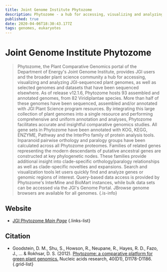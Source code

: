 ```yaml
---
title: Joint Genome Institute Phytozome
description: Phytozome - a hub for accessing, visualizing and analyzing plant genomes.
published: true
date: 2020-04-06T18:30:43.177Z
tags: genomes, eukaryotes
---
```


# Joint Genome Institute Phytozome

> Phytozome, the Plant Comparative Genomics portal of the Department of Energy's Joint Genome Institute, provides JGI users and the broader plant science community a hub for accessing, visualizing and analyzing JGI-sequenced plant genomes, as well as selected genomes and datasets that have been sequenced elsewhere. 
&NewLine;
As of release v12.1.6, Phytozome hosts 93 assembled and annotated genomes, from 82 Viridiplantae species. More than half of these genomes have been sequenced, assembled and/or annotated with JGI Plant Science program resources. By integrating this large collection of plant genomes into a single resource and performing comprehensive and uniform annotation and analyses, Phytozome facilitates accurate and insightful comparative genomics studies.
&NewLine;
All gene sets in Phytozome have been annotated with KOG, KEGG, ENZYME, Pathway and the InterPro family of protein analysis tools. Inparanoid pairwise orthology and paralogy groups have been calculated across all Phytozome proteomes. Families of related genes representing the modern descendants of putative ancestral genes are constructed at key phylogenetic nodes. These families provide additional insight into clade-specific orthology/paralogy relationships as well as clade-specific novelties and expansions. Search and visualization tools let users quickly find and analyze genes or genomic regions of interest. Query-based data access is provided by Phytozome's InterMine and BioMart instances, while bulk data sets can be accessed via the JGI's Genome Portal. JBrowse genome browsers are available for all genomes.
{.is-info}

## Website

- [JGI Phytozome *Main Page*](https://phytozome.jgi.doe.gov/pz/portal.html)
{.links-list}

## Citation

- Goodstein, D. M., Shu, S., Howson, R., Neupane, R., Hayes, R. D., Fazo, J., ... & Rokhsar, D. S. (2012). [Phytozome: a comparative platform for green plant genomics.](https://academic.oup.com/nar/article/40/D1/D1178/2903577) Nucleic acids research, 40(D1), D1178-D1186.
{.grid-list}